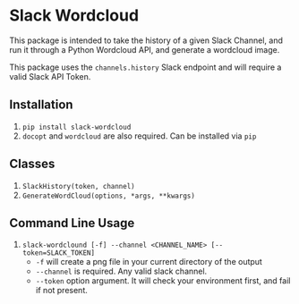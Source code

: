 # Slack Wordcloud
This package is intended to take the history of a given Slack Channel, and run it through a Python Wordcloud API, and generate a wordcloud image.

This package uses the `channels.history` Slack endpoint and will require a valid Slack API Token.

## Installation
1. `pip install slack-wordcloud`
2. `docopt` and `wordcloud` are also required. Can be installed via `pip`

## Classes
1. `SlackHistory(token, channel)`
2. `GenerateWordCloud(options, *args, **kwargs)`

## Command Line Usage
1. `slack-wordclound [-f] --channel <CHANNEL_NAME> [--token=SLACK_TOKEN]`
	* `-f` will create a png file in your current directory of the output
	* `--channel` is required. Any valid slack channel.
	* `--token` option argument. It will check your environment first, and fail if not present.